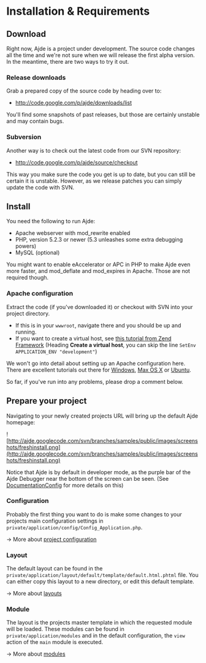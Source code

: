 # Installation & Requirements #



## Download ##

Right now, Ajde is a project under development. The source code changes all the time and we're not sure when we will release the first alpha version. In the meantime, there are two ways to try it out.

### Release downloads ###

Grab a prepared copy of the source code by heading over to:

  * http://code.google.com/p/ajde/downloads/list

You'll find some snapshots of past releases, but those are certainly unstable and may contain bugs.

### Subversion ###

Another way is to check out the latest code from our SVN repository:

  * http://code.google.com/p/ajde/source/checkout

This way you make sure the code you get is up to date, but you can still be certain it is unstable. However, as we release patches you can simply update the code with SVN.

## Install ##

You need the following to run Ajde:

  * Apache webserver with mod\_rewrite enabled
  * PHP, version 5.2.3 or newer (5.3 unleashes some extra debugging powers)
  * MySQL (optional)

You might want to enable eAccelerator or APC in PHP to make Ajde even more faster, and mod\_deflate and mod\_expires in Apache. Those are not required though.

### Apache configuration ###

Extract the code (if you've downloaded it) or checkout with SVN into your project directory.

  * If this is in your `wwwroot`, navigate there and you should be up and running.
  * If you want to create a virtual host, see [this tutorial from Zend Framework](http://framework.zend.com/manual/en/learning.quickstart.create-project.html) (Heading **Create a virtual host**, you can skip the line `SetEnv APPLICATION_ENV "development"`)

We won't go into detail about setting up an Apache configuration here. There are excellent tutorials out there for [Windows](http://www.apachefriends.org/en/xampp-windows.html), [Max OS X](http://www.apachefriends.org/en/xampp-macosx.html) or [Ubuntu](https://help.ubuntu.com/community/ApacheMySQLPHP).

So far, if you've run into any problems, please drop a comment below.

## Prepare your project ##

Navigating to your newly created projects URL will bring up the default Ajde homepage:

![http://ajde.googlecode.com/svn/branches/samples/public/images/screenshots/freshinstall.png](http://ajde.googlecode.com/svn/branches/samples/public/images/screenshots/freshinstall.png)

Notice that Ajde is by default in developer mode, as the purple bar of the Ajde Debugger near the bottom of the screen can be seen. (See [DocumentationConfig](DocumentationConfig.md) for more details on this)

### Configuration ###

Probably the first thing you want to do is make some changes to your projects main configuration settings in `private/application/config/Config_Application.php`.

→ More about [project configuration](DocumentationConfig.md)

### Layout ###

The default layout can be found in the `private/application/layout/default/template/default.html.phtml` file. You can either copy this layout to a new directory, or edit this default template.

→ More about [layouts](DocumentationLayout.md)

### Module ###

The layout is the projects master template in which the requested module will be loaded. These modules can be found in `private/application/modules` and in the default configuration, the `view` action of the `main` module is executed.

→ More about [modules](DocumentationModule.md)